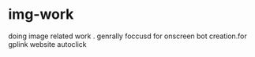 # img-work
doing image related work . genrally foccusd for onscreen bot creation.for gplink website autoclick 
